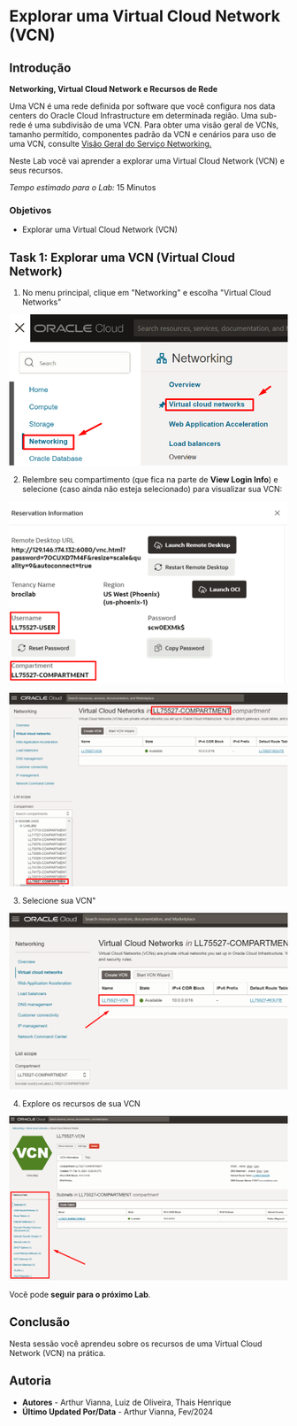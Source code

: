 # Explorar uma Virtual Cloud Network (VCN)

## Introdução

**Networking, Virtual Cloud Network e Recursos de Rede**

Uma VCN é uma rede definida por software que você configura nos data centers do Oracle Cloud Infrastructure em determinada região. Uma sub-rede é uma subdivisão de uma VCN. Para obter uma visão geral de VCNs, tamanho permitido, componentes padrão da VCN e cenários para uso de uma VCN, consulte [Visão Geral do Serviço Networking.](https://docs.oracle.com/pt-br/iaas/Content/Network/Concepts/overview.htm#network_landing)

Neste Lab você vai aprender a explorar uma Virtual Cloud Network (VCN) e seus recursos.

*Tempo estimado para o Lab:* 15 Minutos

### Objetivos

* Explorar uma Virtual Cloud Network (VCN)

## Task 1: Explorar uma VCN (Virtual Cloud Network)

1.	No menu principal, clique em "Networking" e escolha "Virtual Cloud Networks"

![acesse o menu principal](./images/vcn-access-1.png)

2.	Relembre seu compartimento (que fica na parte de **View Login Info**) e selecione (caso ainda não esteja selecionado) para visualizar sua VCN:

![selecione seu compartimento](./images/compartment-user-login-compartment.png)

![selecione seu compartimento](./images/vcn-select-compartment-2.png)

3. Selecione sua VCN"

![selecione sua vcn](./images/vcn-click.png)

4. Explore os recursos de sua VCN

![explore os recursos](./images/vcn-explore.png)

Você pode **seguir para o próximo Lab**.

## Conclusão

Nesta sessão você aprendeu sobre os recursos de uma Virtual Cloud Network (VCN) na prática.

## Autoria

- **Autores** - Arthur Vianna, Luiz de Oliveira, Thais Henrique
- **Último Updated Por/Data** - Arthur Vianna, Fev/2024